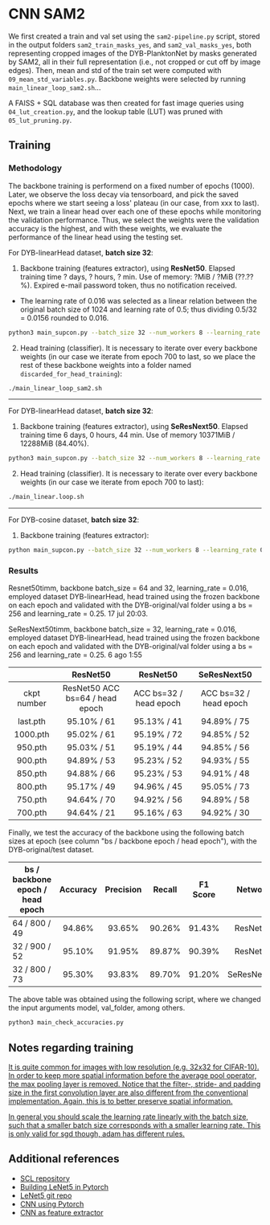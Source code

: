 # CNN SAM2

We first created a train and val set using the `sam2-pipeline.py` script, stored in the output folders `sam2_train_masks_yes`, and `sam2_val_masks_yes`, both representing cropped images of the DYB-PlanktonNet by masks generated by SAM2, all in their full representation (i.e., not cropped or cut off by image edges). Then, mean and std of the train set were computed with `09_mean_std_variables.py`. Backbone weights were selected by running `main_linear_loop_sam2.sh`...



A FAISS + SQL database was then created for fast image queries using `04_lut_creation.py`, and the lookup table (LUT) was pruned with `05_lut_pruning.py`.

## Training

### Methodology

The backbone training is performend on a fixed number of epochs (1000). Later, we observe the loss decay via tensorboard, and pick the saved epochs where we start seeing a loss' plateau (in our case, from xxx to last). Next, we train a linear head over each one of these epochs while monitoring the validation performance. Thus, we select the weights were the validation accuracy is the highest, and with these weights, we evaluate the performance of the linear head using the testing set.

For DYB-linearHead dataset, **batch size 32**:

1. Backbone training (features extractor), using **ResNet50**. Elapsed training time ? days, ? hours, ? min. Use of memory: ?MiB / ?MiB (??.??%). Expired e-mail password token, thus no notification received.

- The learning rate of 0.016 was selected as a linear relation between the original batch size of 1024 and learning rate of 0.5; thus dividing 0.5/32 = 0.0156 rounded to 0.016. 

```bash
python3 main_supcon.py --batch_size 32 --num_workers 8 --learning_rate 0.016 --lr_decay_epochs 10 --temp 0.07 --cosine --mean "0.0425, 0.0436, 0.0432" --std "0.1466, 0.1488, 0.1476" --dataset path --data_folder /home/dsosatr/ofa/segment-anything/output/sam2_train_masks_yes --size 224
```

2. Head training (classifier). It is necessary to iterate over every backbone weights (in our case we iterate from epoch 700 to last, so we place the rest of these backbone weights into a folder named `discarded_for_head_training`):

```bash
./main_linear_loop_sam2.sh
```

---

For DYB-linearHead dataset, **batch size 32**:

1. Backbone training (features extractor), using **SeResNext50**. Elapsed training time 6 days, 0 hours, 44 min. Use of memory 10371MiB / 12288MiB (84.40%).

```bash
python3 main_supcon.py --batch_size 32 --num_workers 8 --learning_rate 0.016 --lr_decay_epochs 10 --temp 0.07 --cosine --mean "0.0418, 0.0353, 0.0409" --std "0.0956, 0.0911, 0.0769" --dataset path --data_folder /home/dsosatr/tesis/DYB-linearHead/train/ --size 224
```

2. Head training (classifier). It is necessary to iterate over every backbone weights (in our case we iterate from epoch 700 to last):

```bash
./main_linear.loop.sh
```

--- 

For DYB-cosine dataset, **batch size 32**:

1. Backbone training (features extractor):
```bash
python main_supcon.py --batch_size 32 --num_workers 8 --learning_rate 0.016 --lr_decay_epochs 10 --temp 0.07 --cosine --mean "0.0419, 0.0355, 0.0410" --std "0.0959, 0.0913, 0.0771" --dataset path --data_folder /home/dsosatr/tesis/DYB-original/train/ --size 224
```

### Results

Resnet50timm, backbone batch_size = 64 and 32, learning_rate = 0.016, employed dataset DYB-linearHead, head trained using the frozen backbone on each epoch and validated with the DYB-original/val folder using a bs = 256 and learning_rate = 0.25. 17 jul 20:03.

SeResNext50timm, backbone batch_size = 32, learning_rate = 0.016, employed dataset DYB-linearHead, head trained using the frozen backbone on each epoch and validated with the DYB-original/val folder using a bs = 256 and learning_rate = 0.25. 6 ago 1:55

| | ResNet50 | ResNet50 | SeResNext50 |
| :-----------: | :----------------------: | :-----: | :-----: |
| ckpt number | ResNet50 ACC bs=64 / head epoch | ACC bs=32 / head epoch | ACC bs=32 / head epoch|
| last.pth    | 95.10% / 61   | 95.13% / 41 | 94.89% / 75 |
| 1000.pth    | 95.02% / 61   | 95.19% / 72 | 94.85% / 52 |
| 950.pth     | 95.03% / 51   | 95.19% / 44 | 94.85% / 56 |
| 900.pth     | 94.89% / 53   | 95.23% / 52 | 94.93% / 55 |
| 850.pth     | 94.88% / 66   | 95.23% / 53 | 94.91% / 48 |
| 800.pth     | 95.17% / 49   | 94.96% / 45 | 95.05% / 73 |
| 750.pth     | 94.64% / 70   | 94.92% / 56 | 94.89% / 58 |
| 700.pth     | 94.64% / 21   | 95.16% / 63 | 94.92% / 30 |

Finally, we test the accuracy of the backbone using the following batch sizes at epoch (see column "bs / backbone epoch / head epoch"), with the DYB-original/test dataset.

| bs / backbone epoch / head epoch | Accuracy | Precision | Recall | F1 Score | Network |
| ------------- | :------: | :-------: | :----: | :------: | :---: |
| 64 / 800 / 49 | 94.86%   | 93.65%    | 90.26% | 91.43%   | ResNet50|
| 32 / 900 / 52 | 95.10%   | 91.95%    | 89.87% | 90.39%   | ResNet50|
| 32 / 800 / 73 | 95.30%   | 93.83%    | 89.70% | 91.20%   | SeResNext50|

The above table was obtained using the following script, where we changed the input arguments model, val_folder, among others.
```bash
python3 main_check_accuracies.py
```

## Notes regarding training

[It is quite common for images with low resolution (e.g. 32x32 for CIFAR-10). In order to keep more spatial information before the average pool operator, the max pooling layer is removed. Notice that the filter-, stride- and padding size in the first convolution layer are also different from the conventional implementation. Again, this is to better preserve spatial information.](https://github.com/wvangansbeke/Unsupervised-Classification/issues/74)

[In general you should scale the learning rate linearly with the batch size, such that a smaller batch size corresponds with a smaller learning rate. This is only valid for sgd though, adam has different rules.](https://github.com/wvangansbeke/Unsupervised-Classification/issues/26)

## Additional references
- [SCL repository](https://github.com/HobbitLong/SupContrast)
- [Building LeNet5 in Pytorch](https://youtu.be/0TtYx_XaXjA?si=rX2Pzy1NJQ5G0ZRU)
- [LeNet5 git repo](https://github.com/maciejbalawejder/Deep-Learning-Collection/tree/main/ConvNets/LeNet)
- [CNN using Pytorch](https://medium.com/nerd-for-tech/convolution-neural-network-in-pytorch-81023e7de5b9)
- [CNN as feature extractor](cnn_theory.md)